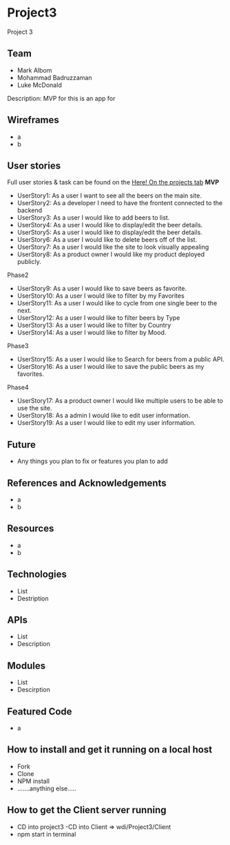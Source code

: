 # Project3
Project 3 

## Team 

- Mark Albom
- Mohammad Badruzzaman
- Luke McDonald

Description: MVP for this is an app for 

## Wireframes
- a
- b

## User stories 

Full user stories & task can be found on the [Here! On the projects tab](https://git.generalassemb.ly/HamiltonGroup1Project3/Project3/projects/1)
**MVP**
- UserStory1: As a user I want to see all the beers on the main site.
- UserStory2: As a developer I need to have the frontent connected to the backend
- UserStory3: As a user I would like to add beers to list.
- UserStory4: As a user I would like to display/edit the beer details.
- UserStory5: As a user I would like to display/edit the beer details.
- UserStory6: As a user I would like to delete beers off of the list.
- UserStory7: As a user I would like the site to look visually appealing
- UserStory8: As a product owner I would like my product deployed publicly. 

Phase2
- UserStory9: As a user I would like to save beers as favorite.
- UserStory10: As a user I would like to filter by my Favorites
- UserStory11: As a user I would like to cycle from one single beer to the next. 
- UserStory12: As a user I would like to filter beers by Type
- UserStory13: As a user I would like to filter by Country
- UserStory14: As a user I would like to filter by Mood.

Phase3
- UserStory15: As a user I would like to Search for beers from a public API.
- UserStory16: As a user I would like to save the public beers as my favorites. 

Phase4
- UserStory17: As a product owner I would like multiple users to be able to use the site.
- UserStory18: As a admin I would like to edit user information.
- UserStory19: As a user I would like to edit my user information.


## Future 
- Any things you plan to fix or features you plan to add


## References and Acknowledgements 
- a
- b

## Resources
- a
- b

## Technologies

- List
- Destription

## APIs

- List
- Description

## Modules

- List
- Descirption

## Featured Code 
- a


## How to install and get it running on a local host
- Fork
- Clone
- NPM install
- .......anything else.....


## How to get the Client server running 
- CD into project3
-CD into Client  => wdi/Project3/Client
- npm start in terminal



